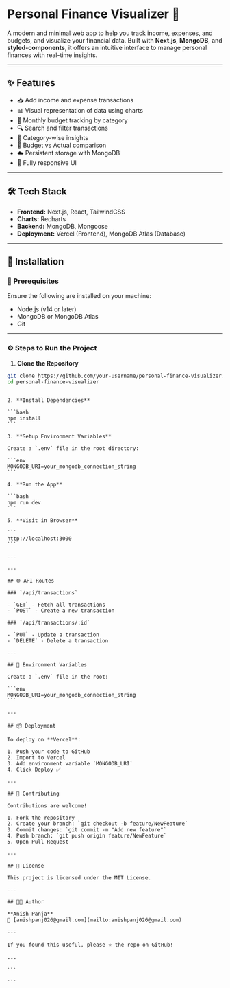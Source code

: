 # Personal Finance Visualizer 💸

A modern and minimal web app to help you track income, expenses, and budgets, and visualize your financial data. Built with **Next.js**, **MongoDB**, and **styled-components**, it offers an intuitive interface to manage personal finances with real-time insights.

---

## ✨ Features

- 📥 Add income and expense transactions
- 📊 Visual representation of data using charts
- 📅 Monthly budget tracking by category
- 🔍 Search and filter transactions
- 📁 Category-wise insights
- 🧮 Budget vs Actual comparison
- ☁️ Persistent storage with MongoDB
- 📱 Fully responsive UI

---

## 🛠 Tech Stack

- **Frontend:** Next.js, React, TailwindCSS
- **Charts:** Recharts
- **Backend:** MongoDB, Mongoose
- **Deployment:** Vercel (Frontend), MongoDB Atlas (Database)

---

## 🚀 Installation

### 🔧 Prerequisites

Ensure the following are installed on your machine:

- Node.js (v14 or later)
- MongoDB or MongoDB Atlas
- Git

---

### ⚙️ Steps to Run the Project

1. **Clone the Repository**

```bash
git clone https://github.com/your-username/personal-finance-visualizer.git
cd personal-finance-visualizer
```

````

2. **Install Dependencies**

```bash
npm install
```

3. **Setup Environment Variables**

Create a `.env` file in the root directory:

```env
MONGODB_URI=your_mongodb_connection_string
```

4. **Run the App**

```bash
npm run dev
```

5. **Visit in Browser**

```
http://localhost:3000
```

---

---

## 🌐 API Routes

### `/api/transactions`

- `GET` - Fetch all transactions
- `POST` - Create a new transaction

### `/api/transactions/:id`

- `PUT` - Update a transaction
- `DELETE` - Delete a transaction

---

## 🧪 Environment Variables

Create a `.env` file in the root:

```env
MONGODB_URI=your_mongodb_connection_string
```

---

## 📦 Deployment

To deploy on **Vercel**:

1. Push your code to GitHub
2. Import to Vercel
3. Add environment variable `MONGODB_URI`
4. Click Deploy ✅

---

## 🤝 Contributing

Contributions are welcome!

1. Fork the repository
2. Create your branch: `git checkout -b feature/NewFeature`
3. Commit changes: `git commit -m "Add new feature"`
4. Push branch: `git push origin feature/NewFeature`
5. Open Pull Request

---

## 📜 License

This project is licensed under the MIT License.

---

## 🧑‍💻 Author

**Anish Panja**
📧 [anishpanj026@gmail.com](mailto:anishpanj026@gmail.com)

---

If you found this useful, please ⭐ the repo on GitHub!

---

```

```
````

